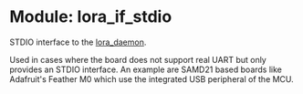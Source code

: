 # Module: lora_if_stdio

STDIO interface to the [lora_daemon](../lora_daemon).

Used in cases where the board does not support real UART but only provides an STDIO interface.
An example are SAMD21 based boards like Adafruit's Feather M0 which use the integrated USB peripheral of the MCU.
